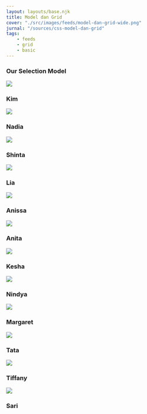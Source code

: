 ```yaml
---
layout: layouts/base.njk
title: Model dan Grid
cover: "./src/images/feeds/model-dan-grid-wide.png"
jurnal: "/sources/css-model-dan-grid"
tags: 
    - feeds
    - grid
    - basic
---
```


<main class="model__and-grid">
 <div class="header-nav region">
        <h3>Our Selection Model</h3>
</div>
    <div class="women-grid region">
        <div class="women-member">
            <img src="https://d2w9rnfcy7mm78.cloudfront.net/8036453/original_6722552c246332014806243d359fe0f9.jpg?1594993194?bc=0" />
            <h3>Kim</h3>
        </div>
        <div class="women-member">
            <img src="https://d2w9rnfcy7mm78.cloudfront.net/713019/original_7de02838359058f3461890cc6e2acb06.jpeg?1474392581?bc=1" />
            <h3>Nadia</h3>
        </div>
        <div class="women-member">
            <img src="https://d2w9rnfcy7mm78.cloudfront.net/520630/original_4e4a0afaebdb856661a64eb34c890cf2.jpg?1452928214?bc=1" />
            <h3>Shinta</h3>
        </div>
        <div class="women-member">
            <img src="https://d2w9rnfcy7mm78.cloudfront.net/438251/original_a8f7af4e82e96c0de671d446a635cfbe.jpg?1442220796?bc=1" />
            <h3>Lia</h3>
        </div>
        <div class="women-member">
            <img src="https://d2w9rnfcy7mm78.cloudfront.net/564958/original_2355bf33663f9e194bda158071c3aa8f.jpg?1457653373?bc=1" />
            <h3>Anissa</h3>
        </div>
        <div class="women-member">
            <img src="https://d2w9rnfcy7mm78.cloudfront.net/564042/original_5f5d272da46bb65fc7dc5d64037112ad.jpg?1457580521?bc=1" />
            <h3>Anita</h3>
        </div>
        <div class="women-member">
            <img src="https://d2w9rnfcy7mm78.cloudfront.net/5121044/original_0327c30f10c5448022a002afd0529c77.jpg?1569621535?bc=0" />
            <h3>Kesha</h3>
        </div>
        <div class="women-member">
            <img src="https://d2w9rnfcy7mm78.cloudfront.net/6866755/original_c9e9086477b98d3f9fdd502c12256f1b.jpg?1586955698?bc=0" />
            <h3>Nindya</h3>
        </div>
        <div class="women-member">
            <img src="https://d2w9rnfcy7mm78.cloudfront.net/13008102/original_d8ec6443dd84495c96ae880c5c54cad4.jpg?1630378392?bc=0" />
            <h3>Margaret</h3>
        </div>
        <div class="women-member">
            <img src="https://d2w9rnfcy7mm78.cloudfront.net/10513517/original_75222bfa0e50c0c7526abc3854dfd66b.jpg?1612201889?bc=0" />
            <h3>Tata</h3>
        </div>
        <div class="women-member">
            <img src="https://d2w9rnfcy7mm78.cloudfront.net/5158834/original_10cfac3710682bdeb424838706767c9b.jpg?1570047590?bc=0" />
            <h3>Tiffany</h3>
        </div>
        <div class="women-member">
            <img src="https://d2w9rnfcy7mm78.cloudfront.net/6700602/original_8a5255309e9bead21680a0d450e2db5c.jpg?1585864285?bc=0" />
            <h3>Sari</h3>
        </div>
</div>
</main>